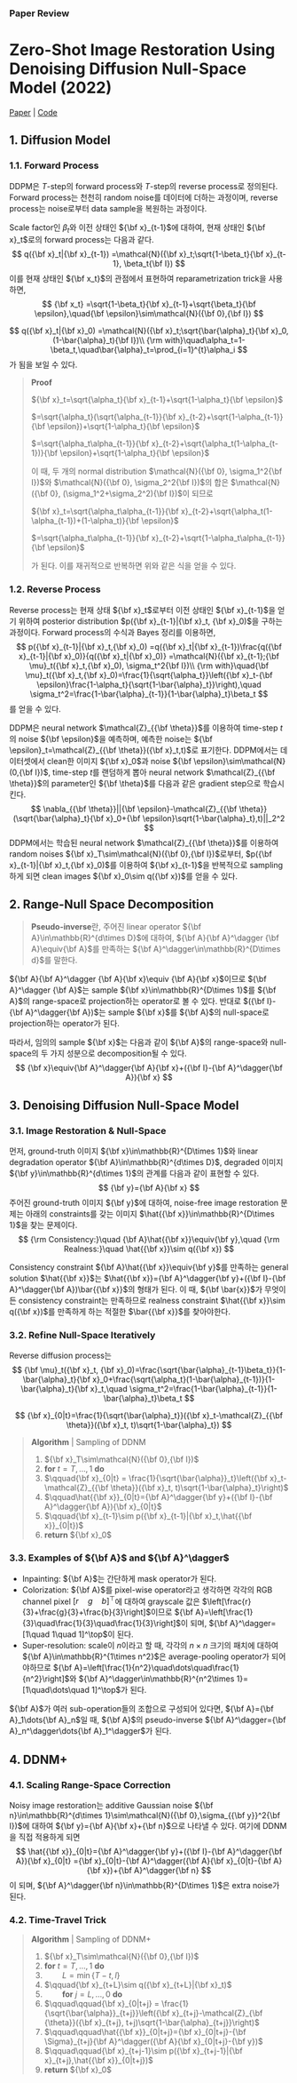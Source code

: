 ### Paper Review
# Zero-Shot Image Restoration Using Denoising Diffusion Null-Space Model (2022)
[Paper](https://arxiv.org/pdf/2212.00490.pdf) | [Code](https://github.com/wyhuai/DDNM)

## 1. Diffusion Model
### 1.1. Forward Process
DDPM은 $T$-step의 forward process와 $T$-step의 reverse process로 정의된다. Forward process는 천천히 random noise를 데이터에 더하는 과정이며, reverse process는 noise로부터 data sample을 복원하는 과정이다.

Scale factor인 $\beta_t$와 이전 상태인 ${\bf x}_{t-1}$에 대하여, 현재 상태인 ${\bf x}_t$로의 forward process는 다음과 같다.
$$
q({\bf x}_t|{\bf x}_{t-1})
=\mathcal{N}({\bf x}_t;\sqrt{1-\beta_t}{\bf x}_{t-1}, \beta_t{\bf I})
$$
이를 현재 상태인 ${\bf x_t}$의 관점에서 표현하여 reparametrization trick을 사용하면,
$$
{\bf x_t}
=\sqrt{1-\beta_t}{\bf x}_{t-1}+\sqrt{\beta_t}{\bf \epsilon},\quad{\bf \epsilon}\sim\mathcal{N}({\bf 0},{\bf I})
$$

$$
q({\bf x}_t|{\bf x}_0)
=\mathcal{N}({\bf x}_t;\sqrt{\bar{\alpha}_t}{\bf x}_0,(1-\bar{\alpha}_t){\bf I})\\
{\rm with}\quad\alpha_t=1-\beta_t,\quad\bar{\alpha}_t=\prod_{i=1}^{t}\alpha_i
$$
가 됨을 보일 수 있다.

> **Proof**
>
> ${\bf x}_t=\sqrt{\alpha_t}{\bf x}_{t-1}+\sqrt{1-\alpha_t}{\bf \epsilon}$
>
> $=\sqrt{\alpha_t}(\sqrt{\alpha_{t-1}}{\bf x}_{t-2}+\sqrt{1-\alpha_{t-1}}{\bf \epsilon})+\sqrt{1-\alpha_t}{\bf \epsilon}$
>
> $=\sqrt{\alpha_t\alpha_{t-1}}{\bf x}_{t-2}+\sqrt{\alpha_t(1-\alpha_{t-1})}{\bf \epsilon}+\sqrt{1-\alpha_t}{\bf \epsilon}$
>
> 이 때, 두 개의 normal distribution $\mathcal{N}({\bf 0}, \sigma_1^2{\bf I})$와 $\mathcal{N}({\bf 0}, \sigma_2^2{\bf I})$의 합은 $\mathcal{N}({\bf 0}, (\sigma_1^2+\sigma_2^2){\bf I})$이 되므로
>
> ${\bf x}_t=\sqrt{\alpha_t\alpha_{t-1}}{\bf x}_{t-2}+\sqrt{\alpha_t(1-\alpha_{t-1})+(1-\alpha_t)}{\bf \epsilon}$
>
> $=\sqrt{\alpha_t\alpha_{t-1}}{\bf x}_{t-2}+\sqrt{1-\alpha_t\alpha_{t-1}}{\bf \epsilon}$
>
> 가 된다. 이를 재귀적으로 반복하면 위와 같은 식을 얻을 수 있다.

### 1.2. Reverse Process
Reverse process는 현재 상태 ${\bf x}_t$로부터 이전 상태인 ${\bf x}_{t-1}$을 얻기 위하여 posterior distribution $p({\bf x}_{t-1}|{\bf x}_t, {\bf x}_0)$을 구하는 과정이다. Forward process의 수식과 Bayes 정리를 이용하면,
$$
p({\bf x}_{t-1}|{\bf x}_t,{\bf x}_0)
=q({\bf x}_t|{\bf x}_{t-1})\frac{q({\bf x}_{t-1}|{\bf x}_0)}{q({\bf x}_t|{\bf x}_0)}
=\mathcal{N}({\bf x}_{t-1};{\bf \mu}_t({\bf x}_t,{\bf x}_0), \sigma_t^2{\bf I})\\
{\rm with}\quad{\bf \mu}_t({\bf x}_t,{\bf x}_0)=\frac{1}{\sqrt{\alpha_t}}\left({\bf x}_t-{\bf \epsilon}\frac{1-\alpha_t}{\sqrt{1-\bar{\alpha}_t}}\right),\quad
\sigma_t^2=\frac{1-\bar{\alpha}_{t-1}}{1-\bar{\alpha}_t}\beta_t
$$
를 얻을 수 있다.

DDPM은 neural network $\mathcal{Z}_{{\bf \theta}}$를 이용하여 time-step $t$의 noise ${\bf \epsilon}$을 예측하며, 예측한 noise는 ${\bf \epsilon}_t=\mathcal{Z}_{{\bf \theta}}({\bf x}_t,t)$로 표기한다. DDPM에서는 데이터셋에서 clean한 이미지 ${\bf x}_0$과 noise ${\bf \epsilon}\sim\mathcal{N}(0,{\bf I})$, time-step $t$를 랜덤하게 뽑아 neural network $\mathcal{Z}_{{\bf \theta}}$의 parameter인 ${\bf \theta}$를 다음과 같은 gradient step으로 학습시킨다.
$$
\nabla_{{\bf \theta}}||{\bf \epsilon}-\mathcal{Z}_{{\bf \theta}}(\sqrt{\bar{\alpha}_t}{\bf x}_0+{\bf \epsilon}\sqrt{1-\bar{\alpha}_t},t)||_2^2
$$
DDPM에서는 학습된 neural network $\mathcal{Z}_{{\bf \theta}}$를 이용하여 random noises ${\bf x}_T\sim\mathcal{N}({\bf 0},{\bf I})$로부터, $p({\bf x}_{t-1}|{\bf x}_t,{\bf x}_0)$를 이용하여 ${\bf x}_{t-1}$을 반복적으로 sampling하게 되면 clean images ${\bf x}_0\sim q({\bf x})$를 얻을 수 있다.

## 2. Range-Null Space Decomposition
> **Pseudo-inverse**란, 주어진 linear operator ${\bf A}\in\mathbb{R}^{d\times D}$에 대하여, ${\bf A}{\bf A}^\dagger {\bf A}\equiv{\bf A}$를 만족하는 ${\bf A}^\dagger\in\mathbb{R}^{D\times d}$를 말한다.

${\bf A}{\bf A}^\dagger {\bf A}{\bf x}\equiv {\bf A}{\bf x}$이므로 ${\bf A}^\dagger {\bf A}$는 sample ${\bf x}\in\mathbb{R}^{D\times 1}$를 ${\bf A}$의 range-space로 projection하는 operator로 볼 수 있다. 반대로 $({\bf I}-{\bf A}^\dagger{\bf A})$는 sample ${\bf x}$를 ${\bf A}$의 null-space로 projection하는 operator가 된다.

따라서, 임의의 sample ${\bf x}$는 다음과 같이 ${\bf A}$의 range-space와 null-space의 두 가지 성분으로 decomposition될 수 있다.
$$
{\bf x}\equiv{\bf A}^\dagger{\bf A}{\bf x}+({\bf I}-{\bf A}^\dagger{\bf A}){\bf x}
$$

## 3. Denoising Diffusion Null-Space Model
### 3.1. Image Restoration & Null-Space
먼저, ground-truth 이미지 ${\bf x}\in\mathbb{R}^{D\times 1}$와 linear degradation operator ${\bf A}\in\mathbb{R}^{d\times D}$, degraded 이미지 ${\bf y}\in\mathbb{R}^{d\times 1}$의 관계를 다음과 같이 표현할 수 있다.
$$
{\bf y}={\bf A}{\bf x}
$$
주어진 ground-truth 이미지 ${\bf y}$에 대하여, noise-free image restoration 문제는 아래의 constraints를 갖는 이미지 $\hat{{\bf x}}\in\mathbb{R}^{D\times 1}$을 찾는 문제이다.
$$
{\rm Consistency:}\quad {\bf A}\hat{{\bf x}}\equiv{\bf y},\quad
{\rm Realness:}\quad \hat{{\bf x}}\sim q({\bf x})
$$

Consistency constraint ${\bf A}\hat{{\bf x}}\equiv{\bf y}$를 만족하는 general solution $\hat{{\bf x}}$는 $\hat{{\bf x}}={\bf A}^\dagger{\bf y}+({\bf I}-{\bf A}^\dagger{\bf A})\bar{{\bf x}}$의 형태가 된다. 이 때, ${\bf \bar{x}}$가 무엇이든 consistency constraint는 만족하므로 realness constraint $\hat{{\bf x}}\sim q({\bf x})$를 만족하게 하는 적절한 $\bar{{\bf x}}$를 찾아야한다.

### 3.2. Refine Null-Space Iteratively
Reverse diffusion process는 
$$
{\bf \mu}_t({\bf x}_t, {\bf x}_0)=\frac{\sqrt{\bar{\alpha}_{t-1}\beta_t}}{1-\bar{\alpha}_t}{\bf x}_0+\frac{\sqrt{\alpha_t}(1-\bar{\alpha}_{t-1})}{1-\bar{\alpha}_t}{\bf x}_t,\quad
\sigma_t^2=\frac{1-\bar{\alpha}_{t-1}}{1-\bar{\alpha}_t}\beta_t
$$

$$
{\bf x}_{0|t}=\frac{1}{\sqrt{\bar{\alpha}_t}}({\bf x}_t-\mathcal{Z}_{{\bf \theta}}({\bf x}_t, t)\sqrt{1-\bar{\alpha}_t})
$$

> **Algorithm** | Sampling of DDNM
> 1. ${\bf x}_T\sim\mathcal{N}({\bf 0},{\bf I})$
> 2. **for** $t=T, \dots, 1$ **do**
> 3. $\qquad{\bf x}_{0|t} = \frac{1}{\sqrt{\bar{\alpha}}_t}\left({\bf x}_t-\mathcal{Z}_{{\bf \theta}}({\bf x}_t, t)\sqrt{1-\bar{\alpha}_t}\right)$
> 4. $\qquad\hat{{\bf x}}_{0|t}={\bf A}^\dagger{\bf y}+({\bf I}-{\bf A}^\dagger{\bf A}){\bf x}_{0|t}$
> 5. $\qquad{\bf x}_{t-1}\sim p({\bf x}_{t-1}|{\bf x}_t,\hat{{\bf x}}_{0|t})$
> 6. **return** ${\bf x}_0$

### 3.3. Examples of ${\bf A}$ and ${\bf A}^\dagger$
- Inpainting: ${\bf A}$는 간단하게 mask operator가 된다.
- Colorization: ${\bf A}$를 pixel-wise operator라고 생각하면 각각의 RGB channel pixel $[r\quad g\quad b]^\top$에 대하여 grayscale 값은 $\left[\frac{r}{3}+\frac{g}{3}+\frac{b}{3}\right]$이므로 ${\bf A}=\left[\frac{1}{3}\quad\frac{1}{3}\quad\frac{1}{3}\right]$이 되며, ${\bf A}^\dagger=[1\quad 1\quad 1]^\top$이 된다.
- Super-resolution: scale이 $n$이라고 할 때, 각각의 $n\times n$ 크기의 패치에 대하여 ${\bf A}\in\mathbb{R}^{1\times n^2}$은 average-pooling operator가 되어야하므로 ${\bf A}=\left[\frac{1}{n^2}\quad\dots\quad\frac{1}{n^2}\right]$와 ${\bf A}^\dagger\in\mathbb{R}^{n^2\times 1}=[1\quad\dots\quad 1]^\top$가 된다.

${\bf A}$가 여러 sub-operation들의 조합으로 구성되어 있다면, ${\bf A}={\bf A}_1\dots{\bf A}_n$일 때, ${\bf A}$의 pseudo-inverse ${\bf A}^\dagger={\bf A}_n^\dagger\dots{\bf A}_1^\dagger$가 된다.

## 4. DDNM+
### 4.1. Scaling Range-Space Correction
Noisy image restoration는 additive Gaussian noise ${\bf n}\in\mathbb{R}^{d\times 1}\sim\mathcal{N}({\bf 0},\sigma_{{\bf y}}^2{\bf I})$에 대하여 ${\bf y}={\bf A}{\bf x}+{\bf n}$으로 나타낼 수 있다. 여기에 DDNM을 직접 적용하게 되면
$$
\hat{{\bf x}}_{0|t}={\bf A}^\dagger{\bf y}+({\bf I}-{\bf A}^\dagger{\bf A}){\bf x}_{0|t}
={\bf x}_{0|t}-{\bf A}^\dagger({\bf A}{\bf x}_{0|t}-{\bf A}{\bf x})+{\bf A}^\dagger{\bf n}
$$
이 되며, ${\bf A}^\dagger{\bf n}\in\mathbb{R}^{D\times 1}$은 extra noise가 된다.


### 4.2. Time-Travel Trick

> **Algorithm** | Sampling of DDNM+
> 1. ${\bf x}_T\sim\mathcal{N}({\bf 0},{\bf I})$
> 2. **for** $t=T, \dots, 1$ **do**
> 3. $\qquad L=\min\left\{T-t,l\right\}$
> 4. $\qquad{\bf x}_{t+L}\sim q({\bf x}_{t+L}|{\bf x}_t)$
> 5. $\qquad$**for** $j=L,\dots,0$ **do**
> 6. $\qquad\qquad{\bf x}_{0|t+j} = \frac{1}{\sqrt{\bar{\alpha}}_{t+j}}\left({\bf x}_{t+j}-\mathcal{Z}_{\bf {\theta}}({\bf x}_{t+j}, t+j)\sqrt{1-\bar{\alpha}_{t+j}}\right)$
> 7. $\qquad\qquad\hat{{\bf x}}_{0|t+j}={\bf x}_{0|t+j}-{\bf \Sigma}_{t+j}{\bf A}^\dagger({\bf A}{\bf x}_{0|t+j}-{\bf y})$
> 8. $\qquad\qquad{\bf x}_{t+j-1}\sim p({\bf x}_{t+j-1}|{\bf x}_{t+j},\hat{{\bf x}}_{0|t+j})$
> 9. **return** ${\bf x}_0$
